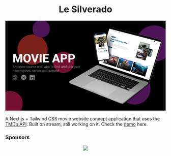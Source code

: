 <h1 align="center">Le Silverado</h1>

<p align="center">
  <img src="/demo.png" />
</p>

A Next.js + Tailwind CSS movie website concept application that uses the [TMDb API](https://www.themoviedb.org/).
Built on stream, still working on it. Check the [demo](https://movie-app-eggsy.netlify.app) here.

### Sponsors

<p align="center">
  <a href="https://github.com/sponsors/eggsy">
    <img src='https://cdn.jsdelivr.net/gh/eggsy/.github/sponsors.svg'/>
  </a>
</p>
